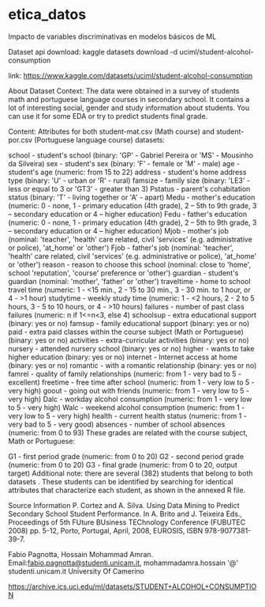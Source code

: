 # etica_datos
Impacto de variables discriminativas en modelos básicos de ML

Dataset api download:
kaggle datasets download -d uciml/student-alcohol-consumption

link:
https://www.kaggle.com/datasets/uciml/student-alcohol-consumption

About Dataset
Context:
The data were obtained in a survey of students math and portuguese language courses in secondary school. It contains a lot of interesting social, gender and study information about students. You can use it for some EDA or try to predict students final grade.

Content:
Attributes for both student-mat.csv (Math course) and student-por.csv (Portuguese language course) datasets:

school - student's school (binary: 'GP' - Gabriel Pereira or 'MS' - Mousinho da Silveira)
sex - student's sex (binary: 'F' - female or 'M' - male)
age - student's age (numeric: from 15 to 22)
address - student's home address type (binary: 'U' - urban or 'R' - rural)
famsize - family size (binary: 'LE3' - less or equal to 3 or 'GT3' - greater than 3)
Pstatus - parent's cohabitation status (binary: 'T' - living together or 'A' - apart)
Medu - mother's education (numeric: 0 - none, 1 - primary education (4th grade), 2 – 5th to 9th grade, 3 – secondary education or 4 – higher education)
Fedu - father's education (numeric: 0 - none, 1 - primary education (4th grade), 2 – 5th to 9th grade, 3 – secondary education or 4 – higher education)
Mjob - mother's job (nominal: 'teacher', 'health' care related, civil 'services' (e.g. administrative or police), 'at_home' or 'other')
Fjob - father's job (nominal: 'teacher', 'health' care related, civil 'services' (e.g. administrative or police), 'at_home' or 'other')
reason - reason to choose this school (nominal: close to 'home', school 'reputation', 'course' preference or 'other')
guardian - student's guardian (nominal: 'mother', 'father' or 'other')
traveltime - home to school travel time (numeric: 1 - <15 min., 2 - 15 to 30 min., 3 - 30 min. to 1 hour, or 4 - >1 hour)
studytime - weekly study time (numeric: 1 - <2 hours, 2 - 2 to 5 hours, 3 - 5 to 10 hours, or 4 - >10 hours)
failures - number of past class failures (numeric: n if 1<=n<3, else 4)
schoolsup - extra educational support (binary: yes or no)
famsup - family educational support (binary: yes or no)
paid - extra paid classes within the course subject (Math or Portuguese) (binary: yes or no)
activities - extra-curricular activities (binary: yes or no)
nursery - attended nursery school (binary: yes or no)
higher - wants to take higher education (binary: yes or no)
internet - Internet access at home (binary: yes or no)
romantic - with a romantic relationship (binary: yes or no)
famrel - quality of family relationships (numeric: from 1 - very bad to 5 - excellent)
freetime - free time after school (numeric: from 1 - very low to 5 - very high)
goout - going out with friends (numeric: from 1 - very low to 5 - very high)
Dalc - workday alcohol consumption (numeric: from 1 - very low to 5 - very high)
Walc - weekend alcohol consumption (numeric: from 1 - very low to 5 - very high)
health - current health status (numeric: from 1 - very bad to 5 - very good)
absences - number of school absences (numeric: from 0 to 93)
These grades are related with the course subject, Math or Portuguese:

G1 - first period grade (numeric: from 0 to 20)
G2 - second period grade (numeric: from 0 to 20)
G3 - final grade (numeric: from 0 to 20, output target)
Additional note: there are several (382) students that belong to both datasets .
These students can be identified by searching for identical attributes
that characterize each student, as shown in the annexed R file.

Source Information
P. Cortez and A. Silva. Using Data Mining to Predict Secondary School Student Performance. In A. Brito and J. Teixeira Eds., Proceedings of 5th FUture BUsiness TEChnology Conference (FUBUTEC 2008) pp. 5-12, Porto, Portugal, April, 2008, EUROSIS, ISBN 978-9077381-39-7.

Fabio Pagnotta, Hossain Mohammad Amran.
Email:fabio.pagnotta@studenti.unicam.it, mohammadamra.hossain '@' studenti.unicam.it
University Of Camerino

https://archive.ics.uci.edu/ml/datasets/STUDENT+ALCOHOL+CONSUMPTION
